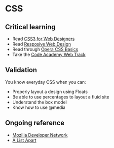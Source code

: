 CSS
=====

Critical learning
-----------------

* Read [CSS3 for Web Designers](http://www.abookapart.com/products/css3-for-web-designers)
* Read [Resposive Web Design](http://www.abookapart.com/products/responsive-web-design/)
* Read through [Opera CSS Basics](http://dev.opera.com/articles/view/27-css-basics/)
* Take the [Code Academy Web Track](http://www.codecademy.com/tracks/web)

Validation
----------

You know everyday CSS when you can:

* Properly layout a design using Floats
* Be able to use percentages to layout a fluid site
* Understand the box model
* Know how to use @media

Ongoing reference
-----------------

* [Mozilla Developer Network](https://developer.mozilla.org/en-US/docs/CSS)
* [A List Apart](http://www.alistapart.com/)